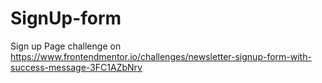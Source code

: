 # SignUp-form
Sign up Page challenge on https://www.frontendmentor.io/challenges/newsletter-signup-form-with-success-message-3FC1AZbNrv
